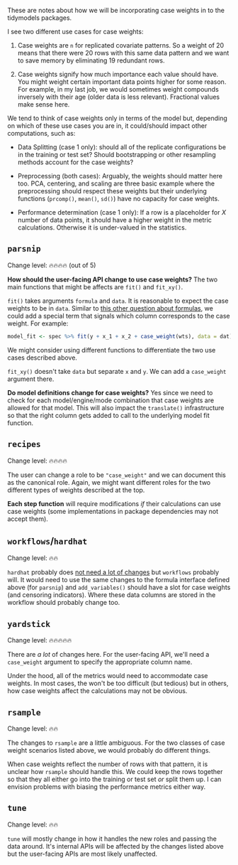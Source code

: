 These are notes about how we will be incorporating case weights in to the tidymodels packages. 

I see two different use cases for case weights: 

1. Case weights are `n` for replicated covariate patterns. So a weight of 20 means that there were 20 rows with this same data pattern and we want to save memory by eliminating 19 redundant rows. 

1. Case weights signify how much importance each value should have. You might weight certain important data points higher for some reason. For example, in my last job, we would sometimes weight compounds inversely with their age (older data is less relevant). Fractional values make sense here. 

We tend to think of case weights only in terms of the model but, depending on which of these use cases you are in, it could/should impact other computations, such as: 

* Data Splitting (case 1 only): should all of the replicate configurations be in the training or test set? Should bootstrapping or other resampling methods account for the case weights? 

* Preprocessing (both cases): Arguably, the weights should matter here too. PCA, centering, and scaling are three basic example where the preprocessing should respect these weights but their underlying functions (`prcomp()`, `mean()`, `sd()`) have no capacity for case weights. 

* Performance determination (case 1 only): If a row is a placeholder for _X_ number of data points, it should have a higher weight in the metric calculations. Otherwise it is under-valued in the statistics. 

## `parsnip` 

Change level:  🔥🔥🔥🔥 (out of 5)

**How should the user-facing API change to use case weights?** The two main functions that might be affects are `fit()` and `fit_xy()`. 

`fit()` takes arguments `formula` and `data`. It is reasonable to expect the case weights to be in `data`. Similar to [this other question about formulas](https://github.com/tidymodels/multilevelmod/issues/5), we could add a special term that signals which column corresponds to the case weight.  For example: 

```r
model_fit <- spec %>% fit(y + x_1 + x_2 + case_weight(wts), data = dat)
```

We might consider using different functions to differentiate the two use cases described above. 

`fit_xy()` doesn't take `data` but separate `x` and `y`. We can add a `case_weight` argument there. 

**Do model definitions change for case weights?** Yes since we need to check for each model/engine/mode combination that case weights are allowed for that model. This will also impact the `translate()` infrastructure so that the right column gets added to call to the underlying model fit function. 

## `recipes`

Change level:  🔥🔥🔥🔥

The user can change a role to be `"case_weight"` and we can document this as the canonical role. Again, we might want different roles for the two different types of weights described at the top. 

**Each step function** will require modifications _if_ their calculations can use case weights (some implementations in package dependencies may not accept them).

## `workflows`/`hardhat`

Change level:  🔥🔥

`hardhat` probably does [not need a lot of changes](https://github.com/tidymodels/hardhat/issues/15#issuecomment-464345264) but `workflows` probably will. It would need to use the same changes to the formula interface defined above (for `parsnip`)  and `add_variables()` should have a slot for case weights (and censoring indicators). Where these data columns are stored in the workflow should probably change too. 

## `yardstick`

Change level:  🔥🔥🔥🔥🔥

There are _a lot_ of changes here. For the user-facing API, we'll need a `case_weight` argument to specify the appropriate column name. 

Under the hood, all of the metrics would need to accommodate case weights. In most cases, the won't be too difficult (but tedious) but in others, how case weights affect the calculations may not be obvious. 

## `rsample`

Change level:  🔥🔥

The changes to `rsample` are a little ambiguous. For the two classes of case weight scenarios listed above, we would probably do different things. 

When case weights reflect the number of rows with that pattern, it is unclear how `rsample` should handle this. We could keep the rows together so that they all either go into the training or test set _or_ split them up. I can envision problems with biasing the performance metrics either way. 

## `tune`

Change level:  🔥🔥

`tune` will mostly change in how it handles the new roles and passing the data around. It's internal APIs will be affected by the changes listed above but the user-facing APIs are most likely unaffected.  





 

